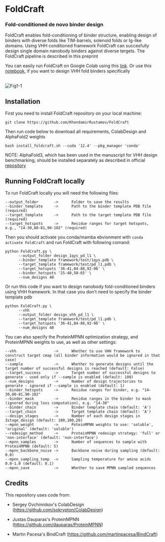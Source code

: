 <h1>FoldCraft</h1>

<h3>Fold-conditioned de novo binder design</h3>
FoldCraft enables fold-conditioning of binder structure, enabling design of binders with diverse folds like TIM-barrels, solenoid folds or Ig-like domains. 
Using VHH conditioned framework FoldCraft can succesfully design single domain nanobody binders against diverse tergets. The FoldCraft pipeline is described in this preprint

You can easily run FoldCraft on Google Colab using this <a href="https://colab.research.google.com/github/KhondamirRustamov/FoldCraft/blob/main/FoldCraft.ipynb">link</a>. Or use this <a href='https://colab.research.google.com/github/KhondamirRustamov/FoldCraft/blob/main/FoldCraft_VHH.ipynb'>notebook</a>, if you want to design VHH fold binders specifically
<br>
<br>


![Fig1-1](https://github.com/user-attachments/assets/b7612207-be45-410d-aaff-fc2586ea765e)


<h2>Installation</h2>

First you need to install FoldCraft repository on your local machine:

`git clone https://github.com/KhondamirRustamov/FoldCraft`

Then run code below to download all requirements, ColabDesign and AlphaFold2 weights

`bash install_foldcraft.sh --cuda '12.4' --pkg_manager 'conda'`

NOTE: AlphaFold3, which has been used in the manuscript for VHH design benchmarking, should be installed separately as described in official <a href='https://github.com/google-deepmind/alphafold3'>repository</a>

<h2>Running FoldCraft locally</h2>

To run FoldCraft locally you will need the following files:

```
--output_folder       ->      Folder to save the results
--binder_template     ->      Path to the binder template PDB file (required)
--target_template     ->      Path to the target template PDB file (required)
--target_hotspots     ->      Residue ranges for target hotspots, e.g., "14-30,80-81,90-102" (required)
```

Then you should activate you conda/mamba ebvionment with `conda activate FoldCraft` and run FoldCraft with following comand:
```
python FoldCraft.py \
      --output_folder design_1qys_pd_l1 \
      --binder_template framework/test/1qys.pdb \
      --target_template framework/test/pd_l1.pdb \
      --target_hotspots '36-41,84-88,92-96' \
      --binder_hotspots '25-40,50-65' \
      --num_designs 40
```
Or run this code if you want to design nanobody fold-conditioned binders using VHH framework. In that case you don't need to specify the binder template pdb
```
python FoldCraft.py \
      --vhh 
      --output_folder design_vhh_pd_l1 \
      --target_template framework/test/pd_l1.pdb \
      --target_hotspots '36-41,84-88,92-96' \
      --num_designs 40
```

You can also specify the ProteinMPNN optimization strategy, and ProteinMPNN weights to use, as well as other settings:
```
--vhh                 ->      Whether to use VHH framework to construct target cmap (all binder information would be ignored in that case)
--sample              ->      Whether to generate designs until the target number of successful designs is reached (default: False)
--target_success      ->      Target number of successful designs to generate - used only if --sample is enabled (default: 100)
--num_designs         ->      Number of design trajectories to generate - ignored if --sample is enabled (default: 1)
--binder_hotspots     ->      Residue ranges for binder, e.g. "14-30,80-81,90-102"
--binder_mask         ->      Residue ranges in the binder to mask (ignored during loss computation), e.g. "14-30"
--binder_chain        ->      Binder template chain (default: 'A')
--target_chain        ->      Target template chain (default: 'A')
--design_stages       ->      Number of each design stages in 3stage_design (default: 100,100,20)
--mpnn_weight         ->      PoteinMPNN weights to use: 'soluble', 'original' (default: 'soluble')
--redesign_method     ->      ProteinMPNN redesign strategy: 'full' or 'non-interface' (default: 'non-interface')
--mpnn_samples        ->      Number of sequences to sample with ProteinMPNN (default: 5)
--mpnn_backbone_noise ->      Backbone noise during sampling (default: 0.0)
--mpnn_sampling_temp  ->      Sampling temperature for amino acids 0.0-1.0 (default: 0.1)
--mpnn_save           ->      Whether to save MPNN sampled sequences
```

<h2>Credits</h2>

This repository uses code from:

* Sergey Ovchinnikov's ColabDesign (https://github.com/sokrypton/ColabDesign)

* Justas Dauparas's ProteinMPNN (https://github.com/dauparas/ProteinMPNN)

*   Martin Pacesa's BindCraft (https://github.com/martinpacesa/BindCraft)
